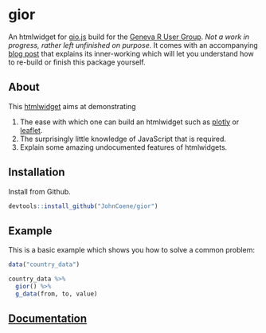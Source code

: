 # gior

An htmlwidget for [gio.js](http://giojs.org/) build for the [Geneva R User Group](https://twitter.com/GenevaRUsers). *Not a work in progress, rather left unfinished on purpose.* It comes with an accompanying [blog post](http://john-coene.com/blog/how-to-htmlwidgets/) that explains its inner-working which will let you understand how to re-build or finish this package yourself.

## About

This [htmlwidget](https://www.htmlwidgets.org/) aims at demonstrating 

1. The ease with which one can build an htmlwidget such as [plotly](https://plot.ly/r/) or [leaflet](https://rstudio.github.io/leaflet/).
2. The surprisingly little knowledge of JavaScript that is required.
3. Explain some amazing undocumented features of htmlwidgets.

## Installation

Install from Github.

``` r
devtools::install_github("JohnCoene/gior")
```

## Example

This is a basic example which shows you how to solve a common problem:

```r
data("country_data")

country_data %>%
  gior() %>%
  g_data(from, to, value)
```

## [Documentation](https://gior.john-coene.com/)
